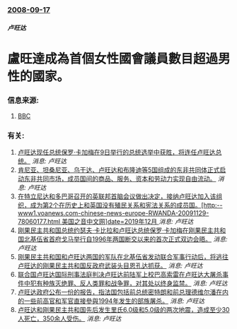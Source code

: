 ### [2008-09-17](/news/2008/09/17/index.md)

##### 卢旺达
# 盧旺達成為首個女性國會議員數目超過男性的國家。




### 信息来源:

1. [BBC](http://news.bbc.co.uk/2/hi/africa/7620816.stm)

### 有关:

1. [ 卢旺达现任总统保罗·卡加梅在9日举行的总统选举中获胜，将连任卢旺达总统。](/zh/news/2010/08/11/卢旺达现任总统保罗-卡加梅在9日举行的总统选举中获胜-将连任卢旺达总统.md) _消息: 卢旺达_
2. [ 肯尼亚、坦桑尼亚、乌干达、卢旺达和布隆迪等5国组成的东非共同体正式启动东非共同市场，成员国间的商品、服务、资本和劳动力实现自由流动。](/zh/news/2010/07/1/肯尼亚-坦桑尼亚-乌干达-卢旺达和布隆迪等5国组成的东非共同体正式启动东非共同市场-成员国间的商品-服务-资本和劳动力.md) _消息: 卢旺达_
3. [在特立尼达和多巴哥召开的英联邦首脑会议做出决定，接纳卢旺达加入该组织，成为第2个在历史上和英国没有殖民关系和宪法关系的成员国。[http:--www1.voanews.com-chinese-news-europe-RWANDA-20091129-78060177.html 美国之音中文网]date=2019年12月 ](/zh/news/2009/11/28/在特立尼达和多巴哥召开的英联邦首脑会议做出决定-接纳卢旺达加入该组织-成为第2个在历史上和英国没有殖民关系和宪法关系的成.md) _消息: 卢旺达_
4. [ 刚果民主共和国总统约瑟夫·卡比拉和卢旺达总统保罗·卡加梅在刚果民主共和国北基伍省首府戈马举行自1996年两国断交以来的首次正式双边会晤。](/zh/news/2009/08/6/刚果民主共和国总统约瑟夫-卡比拉和卢旺达总统保罗-卡加梅在刚果民主共和国北基伍省首府戈马举行自1996年两国断交以来的.md) _消息: 卢旺达_
5. [刚果民主共和国和卢旺达两国的军队在北基伍省发动联合军事行动后，将逃往卢旺达的刚果民主共和国反政府武装头目恩孔达抓获。](/zh/news/2009/01/22/刚果民主共和国和卢旺达两国的军队在北基伍省发动联合军事行动后-将逃往卢旺达的刚果民主共和国反政府武装头目恩孔达抓获.md) _消息: 卢旺达_
6. [联合国卢旺达国际刑事法庭判决卢旺达前陆军上校巴高索雷在卢旺达大屠杀事件中犯有种族灭绝罪、反人类罪和战争罪，对其处以终身监禁。](/zh/news/2008/12/18/联合国卢旺达国际刑事法庭判决卢旺达前陆军上校巴高索雷在卢旺达大屠杀事件中犯有种族灭绝罪-反人类罪和战争罪-对其处以终身监.md) _消息: 卢旺达_
7. [ 卢旺达政府公布一份的报告，指法国包括前总统密特朗和前总理德维尔潘在内的一些前高官和军官直接參與1994年发生的部族屠杀。](/zh/news/2008/08/5/卢旺达政府公布一份的报告-指法国包括前总统密特朗和前总理德维尔潘在内的一些前高官和军官直接參與1994年发生的部族屠杀.md) _消息: 卢旺达_
8. [卢旺达和刚果民主共和国先后发生里氏6.0级和5.0级的两次地震，造成至少30人死亡，350余人受伤。](/zh/news/2008/02/3/卢旺达和刚果民主共和国先后发生里氏60级和50级的两次地震-造成至少30人死亡-350余人受伤.md) _消息: 卢旺达_
